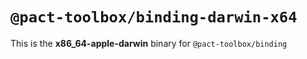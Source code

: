 # `@pact-toolbox/binding-darwin-x64`

This is the **x86_64-apple-darwin** binary for `@pact-toolbox/binding`
